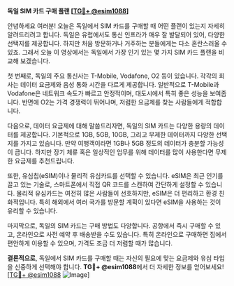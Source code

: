 **독일 SIM 카드 구매 플랜 [[TG💪+ @esim1088](https://t.me/s/esim1088)]**

안녕하세요 여러분! 오늘은 독일에서 SIM 카드를 구매할 때 어떤 플랜이 있는지 자세히 알려드리려고 합니다. 독일은 유럽에서도 통신 인프라가 매우 잘 발달되어 있어, 다양한 선택지를 제공합니다. 하지만 처음 방문하거나 거주하는 분들에게는 다소 혼란스러울 수 있죠. 그래서 오늘 이 영상에서는 독일에서 가장 인기 있는 몇 가지 SIM 카드 플랜을 비교해 보겠습니다.

첫 번째로, 독일의 주요 통신사는 T-Mobile, Vodafone, O2 등이 있습니다. 각각의 회사는 데이터 요금제와 음성 통화 시간을 다르게 제공합니다. 일반적으로 T-Mobile과 Vodafone은 네트워크 속도가 빠르고 안정적이며, 대도시에서 특히 좋은 성능을 보여줍니다. 반면에 O2는 가격 경쟁력이 뛰어나며, 저렴한 요금제를 찾는 사람들에게 적합합니다.

다음으로, 데이터 요금제에 대해 말씀드리자면, 독일의 SIM 카드는 다양한 용량의 데이터를 제공합니다. 기본적으로 1GB, 5GB, 10GB, 그리고 무제한 데이터까지 다양한 선택지를 가지고 있습니다. 만약 여행객이라면 1GB나 5GB 정도의 데이터가 충분할 가능성이 큽니다. 하지만 장기 체류 혹은 일상적인 업무를 위해 데이터를 많이 사용한다면 무제한 요금제를 추천드립니다.

또한, 유심칩(eSIM)이나 물리적 유심카드를 선택할 수 있습니다. eSIM은 최근 인기를 끌고 있는 기술로, 스마트폰에서 직접 QR 코드를 스캔하여 간단하게 설정할 수 있습니다. 물리적 유심카드는 여전히 많은 사람들이 선호하지만, eSIM은 더 편리하고 환경 친화적입니다. 특히 해외에서 여러 국가를 방문할 계획이 있다면 eSIM을 사용하는 것이 유리할 수 있습니다.

마지막으로, 독일의 SIM 카드는 구매 방법도 다양합니다. 공항에서 즉시 구매할 수 있고, 온라인으로 사전 예약 후 배송받을 수도 있습니다. 특히 온라인으로 구매하면 집에서 편안하게 이용할 수 있으며, 가격도 조금 더 저렴할 때가 많습니다.

**결론적으로**, 독일에서 SIM 카드를 구매할 때는 자신의 필요에 맞는 요금제와 유심 타입을 신중하게 선택해야 합니다. **TG💪+ @esim1088**에서 더 자세한 정보를 얻어보세요! [[TG💪+ @esim1088](https://t.me/s/esim1088) ![Image](https://i.postimg.cc/Y0z9fWf4/image.png)]